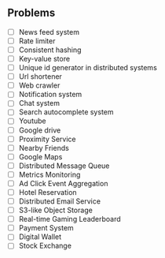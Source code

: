 ## Problems
- [ ] News feed system
- [ ] Rate limiter
- [ ] Consistent hashing
- [ ] Key-value store
- [ ] Unique id generator in distributed systems
- [ ] Url shortener
- [ ] Web crawler
- [ ] Notification system
- [ ] Chat system
- [ ] Search autocomplete system
- [ ] Youtube
- [ ] Google drive
- [ ] Proximity Service
- [ ] Nearby Friends
- [ ] Google Maps
- [ ] Distributed Message Queue
- [ ] Metrics Monitoring
- [ ] Ad Click Event Aggregation
- [ ] Hotel Reservation
- [ ] Distributed Email Service
- [ ] S3-like Object Storage
- [ ] Real-time Gaming Leaderboard
- [ ] Payment System
- [ ] Digital Wallet
- [ ] Stock Exchange
